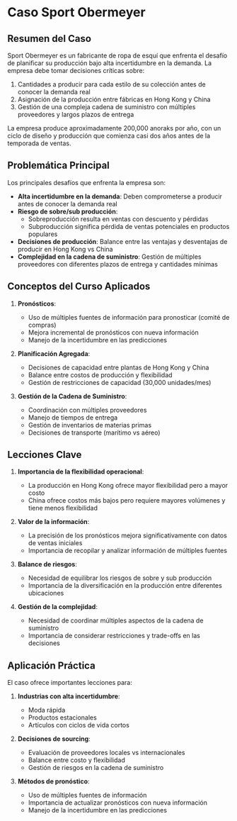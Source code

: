 # Caso Sport Obermeyer

## Resumen del Caso

Sport Obermeyer es un fabricante de ropa de esquí que enfrenta el desafío de planificar su producción bajo alta incertidumbre en la demanda. La empresa debe tomar decisiones críticas sobre:

1. Cantidades a producir para cada estilo de su colección antes de conocer la demanda real
2. Asignación de la producción entre fábricas en Hong Kong y China
3. Gestión de una compleja cadena de suministro con múltiples proveedores y largos plazos de entrega

La empresa produce aproximadamente 200,000 anoraks por año, con un ciclo de diseño y producción que comienza casi dos años antes de la temporada de ventas.

## Problemática Principal

Los principales desafíos que enfrenta la empresa son:

- **Alta incertidumbre en la demanda**: Deben comprometerse a producir antes de conocer la demanda real
- **Riesgo de sobre/sub producción**:
  - Sobreproducción resulta en ventas con descuento y pérdidas
  - Subproducción significa pérdida de ventas potenciales en productos populares
- **Decisiones de producción**: Balance entre las ventajas y desventajas de producir en Hong Kong vs China
- **Complejidad en la cadena de suministro**: Gestión de múltiples proveedores con diferentes plazos de entrega y cantidades mínimas

## Conceptos del Curso Aplicados

1. **Pronósticos**:

   - Uso de múltiples fuentes de información para pronosticar (comité de compras)
   - Mejora incremental de pronósticos con nueva información
   - Manejo de la incertidumbre en las predicciones

2. **Planificación Agregada**:

   - Decisiones de capacidad entre plantas de Hong Kong y China
   - Balance entre costos de producción y flexibilidad
   - Gestión de restricciones de capacidad (30,000 unidades/mes)

3. **Gestión de la Cadena de Suministro**:
   - Coordinación con múltiples proveedores
   - Manejo de tiempos de entrega
   - Gestión de inventarios de materias primas
   - Decisiones de transporte (marítimo vs aéreo)

## Lecciones Clave

1. **Importancia de la flexibilidad operacional**:

   - La producción en Hong Kong ofrece mayor flexibilidad pero a mayor costo
   - China ofrece costos más bajos pero requiere mayores volúmenes y tiene menos flexibilidad

2. **Valor de la información**:

   - La precisión de los pronósticos mejora significativamente con datos de ventas iniciales
   - Importancia de recopilar y analizar información de múltiples fuentes

3. **Balance de riesgos**:

   - Necesidad de equilibrar los riesgos de sobre y sub producción
   - Importancia de la diversificación en la producción entre diferentes ubicaciones

4. **Gestión de la complejidad**:
   - Necesidad de coordinar múltiples aspectos de la cadena de suministro
   - Importancia de considerar restricciones y trade-offs en las decisiones

## Aplicación Práctica

El caso ofrece importantes lecciones para:

1. **Industrias con alta incertidumbre**:

   - Moda rápida
   - Productos estacionales
   - Artículos con ciclos de vida cortos

2. **Decisiones de sourcing**:

   - Evaluación de proveedores locales vs internacionales
   - Balance entre costo y flexibilidad
   - Gestión de riesgos en la cadena de suministro

3. **Métodos de pronóstico**:
   - Uso de múltiples fuentes de información
   - Importancia de actualizar pronósticos con nueva información
   - Manejo de la incertidumbre en las predicciones
